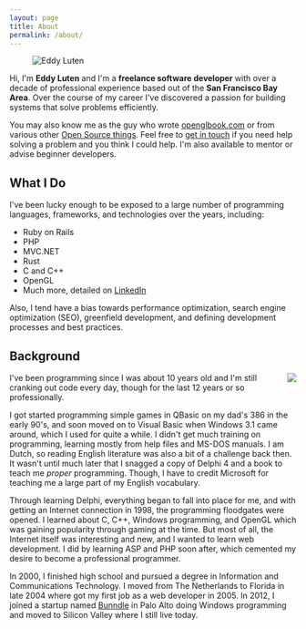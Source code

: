 ```yaml
---
layout: page
title: About
permalink: /about/
---
```


<figure class="inline-avatar">
    <img src="/assets/large-avatar.jpg" alt="Eddy Luten" />
</figure>

Hi, I'm **Eddy Luten** and I'm a **freelance software developer** with over a decade of professional experience based out of the **San Francisco Bay Area**. Over the course of my career I've discovered a passion for building systems that solve problems efficiently.

You may also know me as the guy who wrote [openglbook.com](http://openglbook.com) or from various other [Open Source things](https://github.com/EddyLuten). Feel free to [get in touch](mailto:eddyluten@gmail.com) if you need help solving a problem and you think I could help. I'm also available to mentor or advise beginner developers.

## What I Do

I've been lucky enough to be exposed to a large number of programming languages, frameworks, and technologies over the years, including:

* Ruby on Rails
* PHP
* MVC.NET
* Rust
* C and C++
* OpenGL
* Much more, detailed on [LinkedIn](https://www.linkedin.com/in/eddyluten)

Also, I tend have a bias towards performance optimization, search engine optimization (SEO), greenfield development, and defining development processes and best practices.

## Background

<img src="/assets/showing.jpg" style="float: right; margin: 0 0 0 1em;" />

I've been programming since I was about 10 years old and I'm still cranking out code every day, though for the last 12 years or so professionally.

I got started programming simple games in QBasic on my dad's 386 in the early 90's, and soon moved on to Visual Basic when Windows 3.1 came around, which I used for quite a while. I didn't get much training on programming, learning mostly from help files and MS-DOS manuals. I am Dutch, so reading English literature was also a bit of a challenge back then. It wasn't until much later that I snagged a copy of Delphi 4 and a book to teach me *proper* programming. Though, I have to credit Microsoft for teaching me a large part of my English vocabulary.

Through learning Delphi, everything began to fall into place for me, and with getting an Internet connection in 1998, the programming floodgates were opened. I learned about C, C++, Windows programming, and OpenGL which was gaining popularity through gaming at the time. But most of all, the Internet itself was interesting and new, and I wanted to learn web development. I did by learning ASP and PHP soon after, which cemented my desire to become a professional programmer.

In 2000, I finished high school and pursued a degree in Information and Communications Technology. I moved from The Netherlands to Florida in late 2004 where got my first job as a web developer in 2005. In 2012, I joined a startup named [Bunndle](https://www.crunchbase.com/organization/bunndle#/entity) in Palo Alto doing Windows programming and moved to Silicon Valley where I still live today.